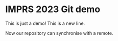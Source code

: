 # IMPRS 2023 Git demo

This is just a demo!
This is a new line. 

Now our repository can synchronise with a remote.
